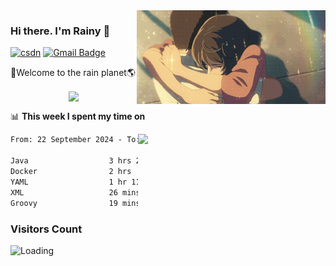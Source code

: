 <img  align='right' height="150" src="https://github.com/LikeRainDay/LikeRainDay/blob/master/pic/img_rain_1.gif?raw=true">



### Hi there. I'm Rainy :lemon:

[![csdn](https://img.shields.io/badge/-csdn-c14438?style=flat-square&logo=c&logoColor=white)](https://blog.csdn.net/qq_15807167)
[![Gmail Badge](https://img.shields.io/badge/-gmail-c14438?style=flat-square&logo=Gmail&logoColor=white&link=mailto:houshuai0816@gmail.com)](mailto:houshuai0816@gmail.com)

🚀Welcome to the rain planet🌎

<center>
<img align='center'  src="https://source.unsplash.com/user/rainyhehe/likes">
</center>

📊 **This week I spent my time on**

<img align='right'   width="300" src="https://github-readme-stats.vercel.app/api?username=LikeRainDay&show_icons=true&title_color=fff&icon_color=79ff97&text_color=9f9f9f&bg_color=151515&count_private=true">

<!--START_SECTION:waka-->

```txt
From: 22 September 2024 - To: 29 September 2024

Java                  3 hrs 25 mins   █████████▓░░░░░░░░░░░░░░░   38.96 %
Docker                2 hrs           █████▓░░░░░░░░░░░░░░░░░░░   22.86 %
YAML                  1 hr 11 mins    ███▒░░░░░░░░░░░░░░░░░░░░░   13.59 %
XML                   26 mins         █▒░░░░░░░░░░░░░░░░░░░░░░░   05.04 %
Groovy                19 mins         █░░░░░░░░░░░░░░░░░░░░░░░░   03.79 %
```

<!--END_SECTION:waka-->

### Visitors Count
<img align="left" src = "https://profile-counter.glitch.me/LikeRainDay/count.svg" alt ="Loading">
